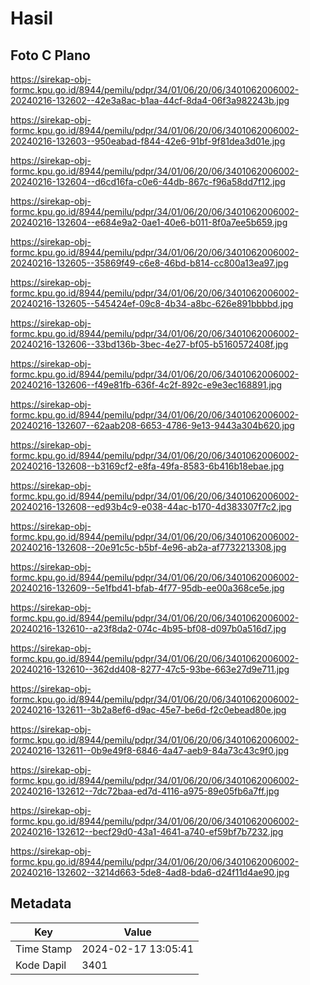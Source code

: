# Hasil

## Foto C Plano

https://sirekap-obj-formc.kpu.go.id/8944/pemilu/pdpr/34/01/06/20/06/3401062006002-20240216-132602--42e3a8ac-b1aa-44cf-8da4-06f3a982243b.jpg

https://sirekap-obj-formc.kpu.go.id/8944/pemilu/pdpr/34/01/06/20/06/3401062006002-20240216-132603--950eabad-f844-42e6-91bf-9f81dea3d01e.jpg

https://sirekap-obj-formc.kpu.go.id/8944/pemilu/pdpr/34/01/06/20/06/3401062006002-20240216-132604--d6cd16fa-c0e6-44db-867c-f96a58dd7f12.jpg

https://sirekap-obj-formc.kpu.go.id/8944/pemilu/pdpr/34/01/06/20/06/3401062006002-20240216-132604--e684e9a2-0ae1-40e6-b011-8f0a7ee5b659.jpg

https://sirekap-obj-formc.kpu.go.id/8944/pemilu/pdpr/34/01/06/20/06/3401062006002-20240216-132605--35869f49-c6e8-46bd-b814-cc800a13ea97.jpg

https://sirekap-obj-formc.kpu.go.id/8944/pemilu/pdpr/34/01/06/20/06/3401062006002-20240216-132605--545424ef-09c8-4b34-a8bc-626e891bbbbd.jpg

https://sirekap-obj-formc.kpu.go.id/8944/pemilu/pdpr/34/01/06/20/06/3401062006002-20240216-132606--33bd136b-3bec-4e27-bf05-b5160572408f.jpg

https://sirekap-obj-formc.kpu.go.id/8944/pemilu/pdpr/34/01/06/20/06/3401062006002-20240216-132606--f49e81fb-636f-4c2f-892c-e9e3ec168891.jpg

https://sirekap-obj-formc.kpu.go.id/8944/pemilu/pdpr/34/01/06/20/06/3401062006002-20240216-132607--62aab208-6653-4786-9e13-9443a304b620.jpg

https://sirekap-obj-formc.kpu.go.id/8944/pemilu/pdpr/34/01/06/20/06/3401062006002-20240216-132608--b3169cf2-e8fa-49fa-8583-6b416b18ebae.jpg

https://sirekap-obj-formc.kpu.go.id/8944/pemilu/pdpr/34/01/06/20/06/3401062006002-20240216-132608--ed93b4c9-e038-44ac-b170-4d383307f7c2.jpg

https://sirekap-obj-formc.kpu.go.id/8944/pemilu/pdpr/34/01/06/20/06/3401062006002-20240216-132608--20e91c5c-b5bf-4e96-ab2a-af7732213308.jpg

https://sirekap-obj-formc.kpu.go.id/8944/pemilu/pdpr/34/01/06/20/06/3401062006002-20240216-132609--5e1fbd41-bfab-4f77-95db-ee00a368ce5e.jpg

https://sirekap-obj-formc.kpu.go.id/8944/pemilu/pdpr/34/01/06/20/06/3401062006002-20240216-132610--a23f8da2-074c-4b95-bf08-d097b0a516d7.jpg

https://sirekap-obj-formc.kpu.go.id/8944/pemilu/pdpr/34/01/06/20/06/3401062006002-20240216-132610--362dd408-8277-47c5-93be-663e27d9e711.jpg

https://sirekap-obj-formc.kpu.go.id/8944/pemilu/pdpr/34/01/06/20/06/3401062006002-20240216-132611--3b2a8ef6-d9ac-45e7-be6d-f2c0ebead80e.jpg

https://sirekap-obj-formc.kpu.go.id/8944/pemilu/pdpr/34/01/06/20/06/3401062006002-20240216-132611--0b9e49f8-6846-4a47-aeb9-84a73c43c9f0.jpg

https://sirekap-obj-formc.kpu.go.id/8944/pemilu/pdpr/34/01/06/20/06/3401062006002-20240216-132612--7dc72baa-ed7d-4116-a975-89e05fb6a7ff.jpg

https://sirekap-obj-formc.kpu.go.id/8944/pemilu/pdpr/34/01/06/20/06/3401062006002-20240216-132612--becf29d0-43a1-4641-a740-ef59bf7b7232.jpg

https://sirekap-obj-formc.kpu.go.id/8944/pemilu/pdpr/34/01/06/20/06/3401062006002-20240216-132602--3214d663-5de8-4ad8-bda6-d24f11d4ae90.jpg


## Metadata

| Key        | Value               |
| ---------- | ------------------- |
| Time Stamp | 2024-02-17 13:05:41 |
| Kode Dapil | 3401                |



